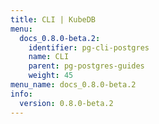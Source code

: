 ```yaml
---
title: CLI | KubeDB
menu:
  docs_0.8.0-beta.2:
    identifier: pg-cli-postgres
    name: CLI
    parent: pg-postgres-guides
    weight: 45
menu_name: docs_0.8.0-beta.2
info:
  version: 0.8.0-beta.2
---
```



